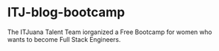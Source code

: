 # ITJ-blog-bootcamp
The ITJuana Talent Team iorganized a Free Bootcamp for women who wants to become Full Stack Engineers.

